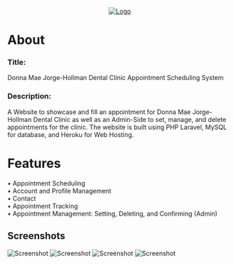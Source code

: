 <div align="center">
  <a href="https://i.imgur.com/5kLexq2.png">
    <img src="https://i.imgur.com/5kLexq2.png" alt="Logo">
  </a>
</div>

# About

### Title:
Donna Mae Jorge-Hollman Dental Clinic Appointment Scheduling System

### Description:
A Website to showcase and fill an appointment for Donna Mae Jorge-Hollman Dental Clinic as well as an Admin-Side to set, manage, and delete appointments for the clinic. The website is built using PHP Laravel, MySQL for database, and Heroku for Web Hosting.

# Features

• Appointment Scheduling
<br />
• Account and Profile Management
<br />
• Contact
<br />
• Appointment Tracking
<br />
• Appointment Management: Setting, Deleting, and Confirming (Admin)

## Screenshots

![Screenshot](https://i.imgur.com/JwkbhVL.png)
![Screenshot](https://i.imgur.com/qHy4qVd.png)
![Screenshot](https://i.imgur.com/1mYm5in.png)
![Screenshot](https://i.imgur.com/tKaD6c2.png)
